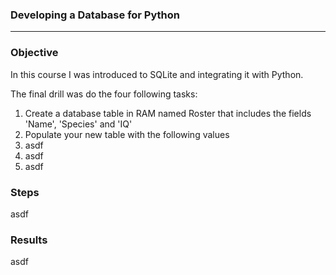 ### Developing a Database for Python
*** 

### Objective

In this course I was introduced to SQLite and integrating it with Python.

The final drill was do the four following tasks:
1. Create a database table in RAM named Roster that includes the fields 'Name', 'Species' and 'IQ'
2. Populate your new table with the following values
  1. asdf
  2. asdf
3. asdf

### Steps

asdf

### Results

asdf

